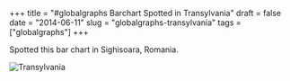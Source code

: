 +++
title = "#globalgraphs Barchart Spotted in Transylvania"
draft = false
date = "2014-06-11"
slug = "globalgraphs-transylvania"
tags = ["globalgraphs"]
+++

Spotted this bar chart in Sighisoara, Romania.

![Transylvania](images/globalgraphs/transylvania.jpg)
